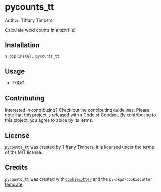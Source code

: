 # pycounts_tt

Author: Tiffany Timbers

Calculate word counts in a text file!

## Installation

```bash
$ pip install pycounts_tt
```

## Usage

- TODO

## Contributing

Interested in contributing? Check out the contributing guidelines. Please note that this project is released with a Code of Conduct. By contributing to this project, you agree to abide by its terms.

## License

`pycounts_tt` was created by Tiffany Timbers. It is licensed under the terms of the MIT license.

## Credits

`pycounts_tt` was created with [`cookiecutter`](https://cookiecutter.readthedocs.io/en/latest/) and the `py-pkgs-cookiecutter` [template](https://github.com/py-pkgs/py-pkgs-cookiecutter).
